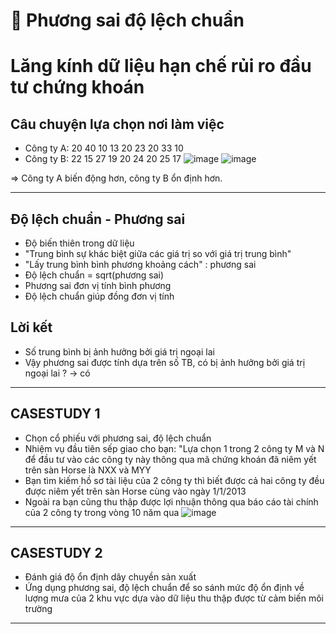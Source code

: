 # 🧩 Phương sai độ lệch chuẩn
# Lăng kính dữ liệu hạn chế rủi ro đầu tư chứng khoán

## Câu chuyện lựa chọn nơi làm việc 
- Công ty A: 20 40 10 13 20 23 20 33 10
- Công ty B: 22 15 27 19 20 24 20 25 17
  ![image](https://github.com/thanhngan22/data-analyst-fundamental/assets/93416202/97afcc4b-d005-42f5-8ee6-0e79d60fd007)
  ![image](https://github.com/thanhngan22/data-analyst-fundamental/assets/93416202/cb129612-2184-47c8-8986-bbba8841279f)

=> Công ty A biến động hơn, công ty B ổn định hơn.

___

## Độ lệch chuẩn - Phương sai
- Độ biến thiên trong dữ liệu
- "Trung bình sự khác biệt giữa các giá trị so với giá trị trung bình"
- "Lấy trung bình bình phương khoảng cách" : phương sai
- Độ lệch chuẩn = sqrt(phương sai)
- Phương sai đơn vị tính bình phương
- Độ lệch chuẩn giúp đồng đơn vị tính

## Lời kết
- Số trung bình bị ảnh hưởng bởi giá trị ngoại lai
- Vậy phương sai được tính dựa trên số TB, có bị ảnh hưởng bởi giá trị ngoại lai ? -> có

___

## CASESTUDY 1
- Chọn cổ phiếu với phương sai, độ lệch chuẩn
- Nhiệm vụ đầu tiên sếp giao cho bạn: "Lựa chọn 1 trong 2 công ty M và N để đầu tư vào các công ty này thông qua mã chứng khoán đã niêm yết trên sàn Horse là NXX và MYY
- Bạn tìm kiếm hồ sơ tài liệu của 2 công ty thì biết được cả hai công ty đều được niêm yết trên sàn Horse cùng vào ngày 1/1/2013
- Ngoài ra bạn cũng thu thập được lợi nhuận thông qua báo cáo tài chính của 2 công ty trong vòng 10 năm qua
![image](https://github.com/thanhngan22/data-analyst-fundamental/assets/93416202/8d8460ca-5b22-4c47-828a-6ce31f791dbb)

___

## CASESTUDY 2
- Đánh giá độ ổn định dây chuyền sản xuất
- Ứng dụng phương sai, độ lệch chuẩn để so sánh mức độ ổn định về lượng mưa của 2 khu vực dựa vào dữ liệu thu thập được từ cảm biến môi trường

___
